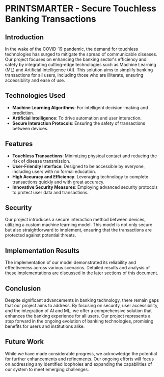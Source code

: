 # PRINTSMARTER - Secure Touchless Banking Transactions

## Introduction
In the wake of the COVID-19 pandemic, the demand for touchless technologies has surged to mitigate the spread of communicable diseases. Our project focuses on enhancing the banking sector's efficiency and safety by integrating cutting-edge technologies such as Machine Learning (ML) and Artificial Intelligence (AI). This solution aims to simplify banking transactions for all users, including those who are illiterate, ensuring accessibility and ease of use.

## Technologies Used
- **Machine Learning Algorithms**: For intelligent decision-making and prediction.
- **Artificial Intelligence**: To drive automation and user interaction.
- **Secure Interaction Protocols**: Ensuring the safety of transactions between devices.

## Features
- **Touchless Transactions**: Minimizing physical contact and reducing the risk of disease transmission.
- **User-Friendly Interface**: Designed to be accessible by everyone, including users with no formal education.
- **High Accuracy and Efficiency**: Leveraging technology to complete transactions quickly and with great accuracy.
- **Innovative Security Measures**: Employing advanced security protocols to protect user data and transactions.

## Security
Our project introduces a secure interaction method between devices, utilizing a custom machine learning model. This model is not only secure but also straightforward to implement, ensuring that the transactions are protected against potential threats.

## Implementation Results
The implementation of our model demonstrated its reliability and effectiveness across various scenarios. Detailed results and analysis of these implementations are discussed in the later sections of this document.

## Conclusion
Despite significant advancements in banking technology, there remain gaps that our project aims to address. By focusing on security, user accessibility, and the integration of AI and ML, we offer a comprehensive solution that enhances the banking experience for all users. Our project represents a step forward in the ongoing evolution of banking technologies, promising benefits for users and institutions alike.

## Future Work
While we have made considerable progress, we acknowledge the potential for further enhancements and refinements. Our ongoing efforts will focus on addressing any identified loopholes and expanding the capabilities of our system to meet emerging challenges.

